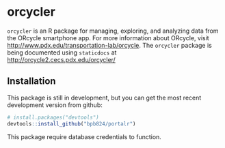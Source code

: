 # orcycler

`orcycler` is an R package for managing, exploring, and analyzing data from the ORcycle smartphone app. For more information about ORcycle, visit <http://www.pdx.edu/transportation-lab/orcycle>. The `orcycler` package is being documented using `staticdocs` at <http://orcycle2.cecs.pdx.edu/orcycler/>

## Installation

This package is still in development, but you can get the most recent development version from github:

```R
# install.packages("devtools")
devtools::install_github("bpb824/portalr")
```

This package require database credentials to function. 
